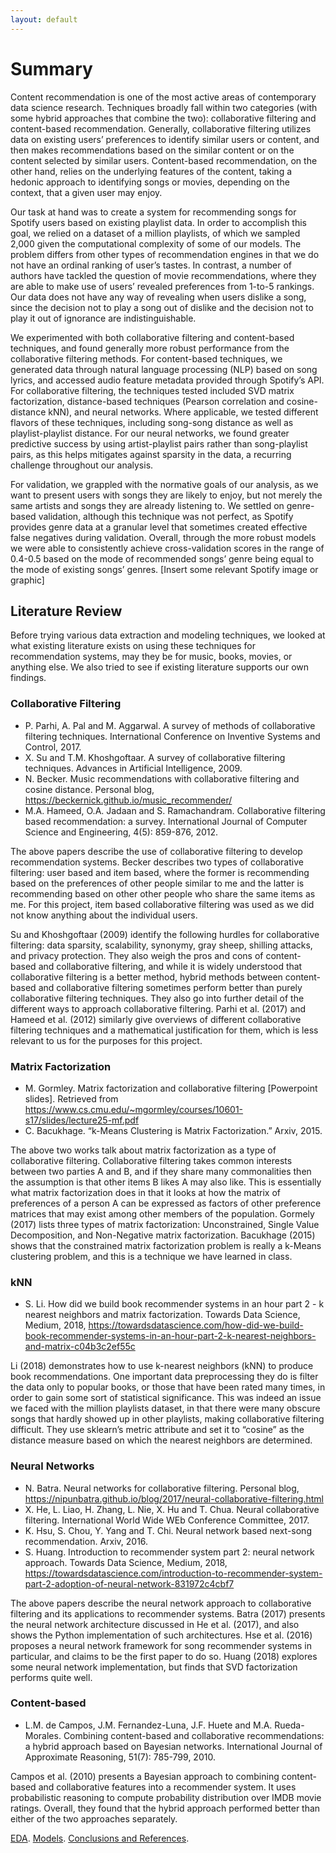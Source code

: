 ```yaml
---
layout: default
---
```


# Summary

Content recommendation is one of the most active areas of contemporary data science research. Techniques broadly fall within two categories (with some hybrid approaches that combine the two): collaborative filtering and content-based recommendation. Generally, collaborative filtering utilizes data on existing users’ preferences to identify similar users or content, and then makes recommendations based on the similar content or on the content selected by similar users. Content-based recommendation, on the other hand, relies on the underlying features of the content, taking a hedonic approach to identifying songs or movies, depending on the context, that a given user may enjoy.

Our task at hand was to create a system for recommending songs for Spotify users based on existing playlist data. In order to accomplish this goal, we relied on a dataset of a million playlists, of which we sampled 2,000 given the computational complexity of some of our models. The problem differs from other types of recommendation engines in that we do not have an ordinal ranking of user’s tastes. In contrast, a number of authors have tackled the question of movie recommendations, where they are able to make use of users’ revealed preferences from 1-to-5 rankings. Our data does not have any way of revealing when users dislike a song, since the decision not to play a song out of dislike and the decision not to play it out of ignorance are indistinguishable.

We experimented with both collaborative filtering and content-based techniques, and found generally more robust performance from the collaborative filtering methods. For content-based techniques, we generated data through natural language processing (NLP) based on song lyrics, and accessed audio feature metadata provided through Spotify’s API. For collaborative filtering, the techniques tested included SVD matrix factorization, distance-based techniques (Pearson correlation and cosine-distance kNN), and neural networks. Where applicable, we tested different flavors of these techniques, including song-song distance as well as playlist-playlist distance. For our neural networks, we found greater predictive success by using artist-playlist pairs rather than song-playlist pairs, as this helps mitigates against sparsity in the data, a recurring challenge throughout our analysis.

For validation, we grappled with the normative goals of our analysis, as we want to present users with songs they are likely to enjoy, but not merely the same artists and songs they are already listening to. We settled on genre-based validation, although this technique was not perfect, as Spotify provides genre data at a granular level that sometimes created effective false negatives during validation. Overall, through the more robust models we were able to consistently achieve cross-validation scores in the range of 0.4-0.5 based on the mode of recommended songs’ genre being equal to the mode of existing songs’ genres.
[Insert some relevant Spotify image or graphic]

## Literature Review

Before trying various data extraction and modeling techniques, we looked at what existing literature exists on using these techniques for recommendation systems, may they be for music, books, movies, or anything else. We also tried to see if existing literature supports our own findings.

### Collaborative Filtering
- P. Parhi, A. Pal and M. Aggarwal. A survey of methods of collaborative filtering techniques. International Conference on Inventive Systems and Control, 2017.
- X. Su and T.M. Khoshgoftaar. A survey of collaborative filtering techniques. Advances in Artificial Intelligence, 2009.
- N. Becker. Music recommendations with collaborative filtering and cosine distance. Personal blog, https://beckernick.github.io/music_recommender/
- M.A. Hameed, O.A. Jadaan and S. Ramachandram. Collaborative filtering based recommendation: a survey. International Journal of Computer Science and Engineering, 4(5): 859-876, 2012.

The above papers describe the use of collaborative filtering to develop recommendation systems. Becker describes two types of collaborative filtering: user based and item based, where the former is recommending based on the preferences of other people similar to me and the latter is recommending based on other other people who share the same items as me. For this project, item based collaborative filtering was used as we did not know anything about the individual users.

Su and Khoshgoftaar (2009) identify the following hurdles for collaborative filtering: data sparsity, scalability, synonymy, gray sheep, shilling attacks, and privacy protection. They also weigh the pros and cons of content-based and collaborative filtering, and while it is widely understood that collaborative filtering is a better method, hybrid methods between content-based and collaborative filtering sometimes perform better than purely collaborative filtering techniques. They also go into further detail of the different ways to approach collaborative filtering. Parhi et al. (2017) and Hameed et al. (2012) similarly give overviews of different collaborative filtering techniques and a mathematical justification for them, which is less relevant to us for the purposes for this project.

### Matrix Factorization
- M. Gormley. Matrix factorization and collaborative filtering [Powerpoint slides]. Retrieved from https://www.cs.cmu.edu/~mgormley/courses/10601-s17/slides/lecture25-mf.pdf
- C. Bacukhage. “k-Means Clustering is Matrix Factorization.” Arxiv, 2015.

The above two works talk about matrix factorization as a type of collaborative filtering. Collaborative filtering takes common interests between two parties A and B, and if they share many commonalities then the assumption is that other items B likes A may also like. This is essentially what matrix factorization does in that it looks at how the matrix of preferences of a person A can be expressed as factors of other preference matrices that may exist among other members of the population. Gormely (2017) lists three types of matrix factorization: Unconstrained, Single Value Decomposition, and Non-Negative matrix factorization. Bacukhage (2015) shows that the constrained matrix factorization problem is really a k-Means clustering problem, and this is a technique we have learned in class.

### kNN
- S. Li. How did we build book recommender systems in an hour part 2 - k nearest neighbors and matrix factorization. Towards Data Science, Medium, 2018, https://towardsdatascience.com/how-did-we-build-book-recommender-systems-in-an-hour-part-2-k-nearest-neighbors-and-matrix-c04b3c2ef55c

Li (2018) demonstrates how to use k-nearest neighbors (kNN) to produce book recommendations. One important data preprocessing they do is filter the data only to popular books, or those that have been rated many times, in order to gain some sort of statistical significance. This was indeed an issue we faced with the million playlists dataset, in that there were many obscure songs that hardly showed up in other playlists, making collaborative filtering difficult. They use sklearn’s metric attribute and set it to “cosine” as the distance measure based on which the nearest neighbors are determined.

### Neural Networks
- N. Batra. Neural networks for collaborative filtering. Personal blog, https://nipunbatra.github.io/blog/2017/neural-collaborative-filtering.html
- X. He, L. Liao, H. Zhang, L. Nie, X. Hu and T. Chua. Neural collaborative filtering. International World Wide WEb Conference Committee, 2017.
- K. Hsu, S. Chou, Y. Yang and T. Chi. Neural network based next-song recommendation. Arxiv, 2016.
- S. Huang. Introduction to recommender system part 2: neural network approach. Towards Data Science, Medium, 2018, https://towardsdatascience.com/introduction-to-recommender-system-part-2-adoption-of-neural-network-831972c4cbf7

The above papers describe the neural network approach to collaborative filtering and its applications to recommender systems. Batra (2017) presents the neural network architecture discussed in He et al. (2017), and also shows the Python implementation of such architectures. Hse et al. (2016) proposes a neural network framework for song recommender systems in particular, and claims to be the first paper to do so. Huang (2018) explores some neural network implementation, but finds that SVD factorization performs quite well.

### Content-based
- L.M. de Campos, J.M. Fernandez-Luna, J.F. Huete and M.A. Rueda-Morales. Combining content-based and collaborative recommendations: a hybrid approach based on Bayesian networks. International Journal of Approximate Reasoning, 51(7): 785-799, 2010.

Campos et al. (2010) presents a Bayesian approach to combining content-based and collaborative features into a recommender system. It uses probabilistic reasoning to compute probability distribution over IMDB movie ratings. Overall, they found that the hybrid approach performed better than either of the two approaches separately.


[EDA](./eda.html).
[Models](./models.html).
[Conclusions and References](./conclusions.html).
